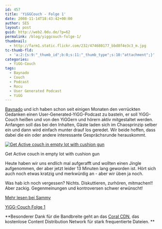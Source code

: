 ```yaml
---
id: 457
title: 'YiGGCouch - Folge 1'
date: 2008-11-14T18:43:42+00:00
author: SES
layout: post
guid: http://web2.0du.de/?p=62
permalink: /blog/yiggcouch-folge-1/
thumbnail:
  - http://farm1.static.flickr.com/232/474680177_bbd8f4e3c3_m.jpg
tc-thumb-fld:
  - 'a:2:{s:9:"_thumb_id";b:0;s:11:"_thumb_type";s:10:"attachment";}'
categories:
  - YiGG-Couch
tags:
  - Baynado
  - Couch
  - Podcast
  - Rocu
  - User Generated Podcast
  - YiGG
---
```

[Baynado](http://www.baynado.de/blog/) und ich haben schon seit einigen Monaten den verrückten Gedanken einen User-Generated-YiGG-Podcast zu basteln, er soll YiGG-Couch heißen und von den YiGGern und hörern aktiv mitgestaltet werden. Anfangen soll das bei den Inhalten, Gäste laden sich im Chaosprinzip selber ein und dann wird einfach munter drauf los geredet. Wir beide hoffen, dass dabei die ein oder andere interessante Gesprächsrunde herauskommt.

<div style="width: 510px" >
  <a href="http://www.flickr.com/photos/apoptotic/474680177/"><img loading="lazy" title="Get Active couch in empty lot with cushion gun" src="http://farm1.static.flickr.com/232/474680177_bbd8f4e3c3.jpg" alt="Get Active couch in empty lot with cushion gun"   /></a>

  <p >
    Get Active couch in empty lot with cushion gun
  </p>
</div>

Heute haben wir uns endlich mal aufgerafft und wollten einen Jingle aufgenommen, der aber jetzt leider 13 Minuten lang geworden ist. Hört sich auch noch etwas kratzig und merkwürdig an - aber wir üben ja noch.

Was hab ich noch vergessen? Nichts. Diskuttieren, zurhören, mitmachen!! Aber zackig. Gegenmeinungen und kontroversen schwer erwünscht!

[Mehr lesen bei Sammy](http://www.baynado.de/blog/das-yiggeranische-quartet/)

[YiGG-Couch Folge 1](http://ww.rocket-turtle.net/audio/YiGGCouch_Folge_1.mp3)

**Besonderer Dank für die Bandbreite geht an das [Coral CDN](http://www.coralcdn.org/), das kostenlose Content Distribution Network für stark frequentierte Dateien.
**

